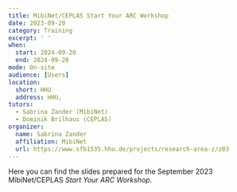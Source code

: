 ```yaml
---
title: MibiNet/CEPLAS Start Your ARC Workshop
date: 2023-09-20
category: Training
excerpt: ' '
when: 
  start: 2024-09-20
  end: 2024-09-20
mode: On-site
audience: [Users]
location:
  short: HHU
  address: HHU, 
tutors:
  - Sabrina Zander (MibiNet)
  - Dominik Brilhaus (CEPLAS)
organizer:
  name: Sabrina Zander
  affiliation: MibiNet
  url: https://www.sfb1535.hhu.de/projects/research-area-z/z03
---
```


Here you can find the slides prepared for the September 2023 MibiNet/CEPLAS *Start Your ARC Workshop*.
